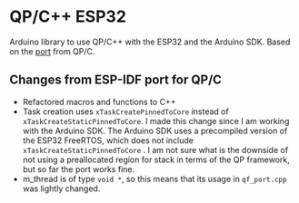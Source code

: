 # QP/C++ ESP32

Arduino library to use QP/C++ with the ESP32 and the Arduino SDK. Based on the [port](https://github.com/QuantumLeaps/qpc/tree/master/ports/esp-idf) from QP/C.


## Changes from ESP-IDF port for QP/C

 - Refactored macros and functions to C++
 - Task creation uses `xTaskCreatePinnedToCore` instead of `xTaskCreateStaticPinnedToCore`. 
     I made this change since I  am working with the Arduino SDK. The Arduino SDK uses a precompiled version of the ESP32 FreeRTOS, which does not include  `xTaskCreateStaticPinnedToCore` . I am not sure what is the downside of not using a preallocated region for stack in terms of the QP framework, but so far the port works fine.
- m_thread is of type `void *`, so this means that its usage in `qf_port.cpp` was lightly changed. 
